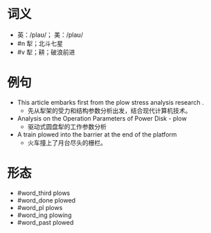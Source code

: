 # 词义
- 英：/plaʊ/； 美：/plaʊ/
- #n 犁；北斗七星
- #v 犁；耕；破浪前进
# 例句
- This article embarks first from the plow stress analysis research .
	- 先从犁架的受力和结构参数分析出发，结合现代计算机技术。
- Analysis on the Operation Parameters of Power Disk - plow
	- 驱动式圆盘犁的工作参数分析
- A train plowed into the barrier at the end of the platform
	- 火车撞上了月台尽头的栅栏。
# 形态
- #word_third plows
- #word_done plowed
- #word_pl plows
- #word_ing plowing
- #word_past plowed
